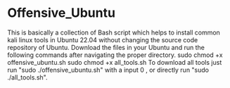 # Offensive_Ubuntu
This is basically a collection of Bash script which helps to install common kali linux tools in Ubuntu 22.04 without changing the source code repository of Ubuntu.
Download the files in your Ubuntu and run the following commands after navigating the proper directory.
sudo chmod +x offensive_ubuntu.sh
sudo chmod +x all_tools.sh
To download all tools just run "sudo ./offensive_ubuntu.sh" with a input 0 , or directly run "sudo ./all_tools.sh".
